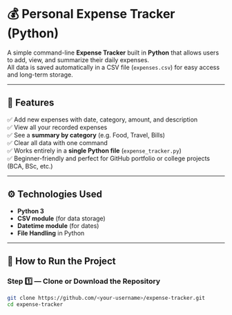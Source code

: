 # 💰 Personal Expense Tracker (Python)

A simple command-line **Expense Tracker** built in **Python** that allows users to add, view, and summarize their daily expenses.  
All data is saved automatically in a CSV file (`expenses.csv`) for easy access and long-term storage.

---

## 🧠 Features

✅ Add new expenses with date, category, amount, and description  
✅ View all your recorded expenses  
✅ See a **summary by category** (e.g. Food, Travel, Bills)  
✅ Clear all data with one command  
✅ Works entirely in a **single Python file** (`expense_tracker.py`)  
✅ Beginner-friendly and perfect for GitHub portfolio or college projects (BCA, BSc, etc.)

---

## ⚙️ Technologies Used

- **Python 3**
- **CSV module** (for data storage)
- **Datetime module** (for dates)
- **File Handling** in Python

---

## 🚀 How to Run the Project

### Step 1️⃣ — Clone or Download the Repository
```bash
git clone https://github.com/<your-username>/expense-tracker.git
cd expense-tracker
